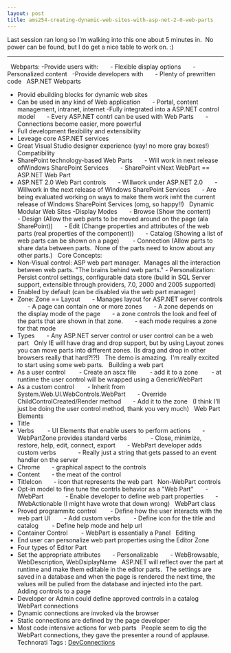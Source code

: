 ```yaml
---
layout: post
title: ams254-creating-dynamic-web-sites-with-asp-net-2-0-web-parts
---
```

Last session ran long so I'm walking into this one about 5 minutes in. 
No power can be found, but I do get a nice table to work on. :)

* * * * *

 
Webparts:
-Provide users with:
      - Flexible display options
      - Personalized content
 
-Provide developers with
      - Plenty of prewritten code
 
ASP.NET Webparts
- Provid ebuilding blocks for dynamic web sites
- Can be used in any kind of Web application
      - Portal, content management, intranet, internet
-Fully integrated into a ASP.NET control model
      - Every ASP.NET contrl can be used with Web Parts
      - Connections become easier, more powerful
- Full development flexibility and extensibility
- Leveage core ASP.NET services
- Great Visual Studio designer experience (yay! no more gray boxes!)
 
Compatibility
- SharePoint technology-based Web Parts
      - Will work in next release ofWindows SharePoint Services
      - SharePoint vNext WebPart == ASP.NET Web Part
- ASP.NET 2.0 Web Part controls
      - Willwork under ASP.NET 2.0
      - Willwork in the next release of Windows SharePoint Services
      - Are being evaluated working on ways to make them work iwht the
current release of Windows SharePoint Services (omg, so happy!!)
 
Dynamic Modular Web Sites
-Display Modes
      - Browse (Show the content)
      - Design (Allow the web parts to be moved around on the page (ala
SharePoint))
      - Edit (Change properties and attributes of the web parts (real
properties of the component))
      - Catalog (Showing a list of web parts can be shown on a page) 
      - Connection (Allow parts to share data between parts.  None of
the parts need to know about any other parts.)
 
Core Concepts:
- Non-Visual control: ASP web part manager.  Manages all the interaction
between web parts. "The brains behind web parts."
- Personalization: Persist control settings, configurable data store
(build in SQL Server support, extensible through providers, 7.0, 2000
and 2005 supported)
- Enabled by default (can be disabled via the web part manager)
- Zone: Zone == Layout
      - Manages layout for ASP.NET server controls
      - A page can contain one or more zones
      - A zone depends on the display mode of the page
      - a zone controls the look and feel of the parts that are shown in
that zone.
      - each mode requires a zone for that mode
- Types
      - Any ASP.NET server control or user control can be a web part
 
Only IE will have drag and drop support, but by using Layout zones you
can move parts into different zones. (Is drag and drop in other browsers
really that hard?!?!)
 
The demo is amazing.  I'm really excited to start using some web parts.
 
Building a web part
- As a user control
       - Create an ascx file
       - add it to a zone
       - at runtime the user control will be wrapped using a
GenericWebPart
- As a custom control
       - Inherit from System.Web.UI.WebControls.WebPart
      - Override ChildControlCreated/Render method
      - Add it to the zone
 
(I think I'll just be doing the user control method, thank you very
much)
 
Web Part Elements
- Title
- Verbs
       - UI Elements that enable users to perform actions
      - WebPartZone provides standard verbs
             - Close, minimize, restore, help, edit, connect, export
      - WebPart developer adds custom verbs
            - Really just a string that gets passed to an event handler
on the server
- Chrome
      - graphical aspect to the controls
- Content
      - the meat of the control
- TitleIcon
      - icon that represents the web part
 
Non-WebPart controls
- Opt-in model to fine tune the contrls behavior as a "Web Part"
      - IWebPart
            - Enable developer to define web part properties
      - IWebActionable (I might have wrote that down wrong)
 
WebPart class
- Proved programmitc control
       - Define how the user interacts with the web part UI
       - Add custom verbs
       - Define icon for the title and catalog
       - Define help mode and help url
- Container Control
       - WebPart is essentially a Panel
 
Editing
- End user can personalize web part properties using the Editor Zone
- Four types of Editor Part
- Set the appropriate attributes
      - Personalizable
      - WebBrowsable, WebDescription, WebDsiplayName
 
ASP.NET will reflect over the part at runtime and make them editable in
the editor parts.  The settings are saved in a database and when the
page is rendered the next time, the values will be pulled from the
database and injected into the part.
 
Adding controls to a page
- Developer or Admin could define approved controls in a catalog
 
WebPart connections
- Dynamic connections are invoked via the browser
- Static connections are defined by the page developer
- Most code intensive actions for web parts
 
People seem to dig the WebPart connections, they gave the presenter a
round of applause.
 
 
Technorati Tags :
[DevConnections](http://technorati.com/tag/DevConnections)
 
 
 
 
 
 
 
 
 
 
 
 
 
